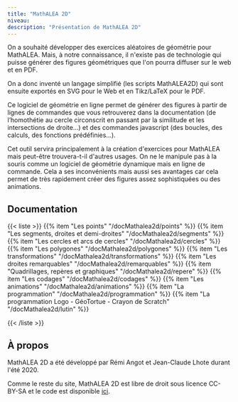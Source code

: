 ```yaml
---
title: "MathALEA 2D"
niveau:
description: "Présentation de MathALEA 2D"
---
```


On a souhaité développer des exercices aléatoires de géométrie pour MathALEA. Mais, à notre connaissance, il n'existe pas de technologie qui puisse générer des figures géométriques que l'on pourra diffuser sur le web et en PDF.

On a donc inventé un langage simplifié (les scripts MathALEA2D) qui sont ensuite exportés en SVG pour le Web et en Tikz/LaTeX pour le PDF.

Ce logiciel de géométrie en ligne permet de générer des figures à partir de lignes de commandes que vous retrouverez dans la documentation (de l’homothétie au cercle circonscrit en passant par la similitude et les intersections de droite...) et des commandes javascript (des boucles, des calculs, des fonctions prédéfinies...).

Cet outil servira principalement à la création d'exercices pour MathALEA mais peut-être trouvera-t-il d'autres usages. On ne le manipule pas à la souris comme un logiciel de géométrie dynamique mais en ligne de commande. Cela a ses inconvénients mais aussi ses avantages car cela permet de très rapidement créer des figures assez sophistiquées ou des animations.

<div class="ui hidden divider"></div>

<h2 class="ui horizontal divider header">Documentation</h2>

<div class="ui hidden divider"></div>

{{< liste >}}
{{% item "Les points" "/docMathalea2d/points" %}}
{{% item "Les segments, droites et demi-droites" "/docMathalea2d/segments" %}}
{{% item "Les cercles et arcs de cercles" "/docMathalea2d/cercles" %}}
{{% item "Les polygones" "/docMathalea2d/polygones" %}}
{{% item "Les transformations" "/docMathalea2d/transformations" %}}
{{% item "Les droites remarquables" "/docMathalea2d/remarquables" %}}
{{% item "Quadrillages, repères et graphiques" "/docMathalea2d/repere" %}}
{{% item "Les codages" "/docMathalea2d/codages" %}}
{{% item "Les animations" "/docMathalea2d/animations" %}}
{{% item "La programmation" "/docMathalea2d/programmation" %}}
{{% item "La programmation Logo - GéoTortue - Crayon de Scratch" "/docMathalea2d/lutin" %}}

{{< /liste >}}

<div class="ui hidden divider"></div>

<h2 class="ui horizontal divider header">À propos</h2>

<div class="ui hidden divider"></div>

MathALEA 2D a été développé par Rémi Angot et Jean-Claude Lhote durant l'été 2020.

Comme le reste du site, MathALEA 2D est libre de droit sous licence CC-BY-SA et le code est disponible [ici](https://github.com/remiangot/MathALEA/blob/master/include/mathalea2d.js).
